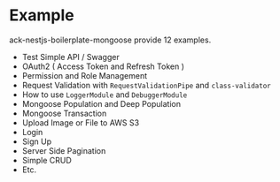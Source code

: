 # Example

ack-nestjs-boilerplate-mongoose provide 12 examples.

* Test Simple API / Swagger
* OAuth2 ( Access Token and Refresh Token )
* Permission and Role Management
* Request Validation with `RequestValidationPipe` and `class-validator`
* How to use `LoggerModule` and `DebuggerModule`
* Mongoose Population and Deep Population
* Mongoose Transaction
* Upload Image or File to AWS S3
* Login
* Sign Up
* Server Side Pagination
* Simple CRUD
* Etc.

<button-jump-to name="Github Ack NestJs Boilerplate Mongoose" link="https://github.com/andrechristikan/ack-nestjs-boilerplate-mongoose"></button-jump-to>
